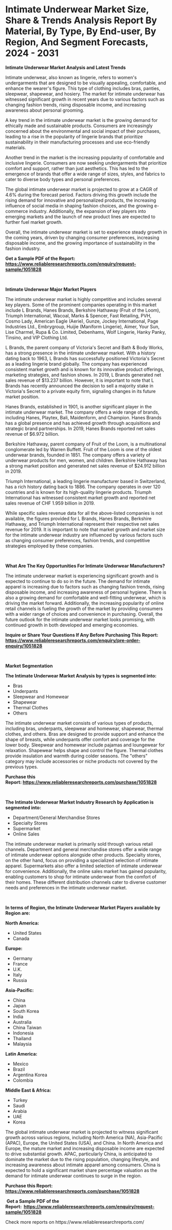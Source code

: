 <p><h1>Intimate Underwear Market Size, Share & Trends Analysis Report By Material, By Type, By End-user, By Region, And Segment Forecasts, 2024 - 2031</h1></p><p><strong>Intimate Underwear Market Analysis and Latest Trends</strong></p>
<p><p>Intimate underwear, also known as lingerie, refers to women's undergarments that are designed to be visually appealing, comfortable, and enhance the wearer's figure. This type of clothing includes bras, panties, sleepwear, shapewear, and hosiery. The market for intimate underwear has witnessed significant growth in recent years due to various factors such as changing fashion trends, rising disposable income, and increasing awareness about personal grooming.</p><p>A key trend in the intimate underwear market is the growing demand for ethically made and sustainable products. Consumers are increasingly concerned about the environmental and social impact of their purchases, leading to a rise in the popularity of lingerie brands that prioritize sustainability in their manufacturing processes and use eco-friendly materials.</p><p>Another trend in the market is the increasing popularity of comfortable and inclusive lingerie. Consumers are now seeking undergarments that prioritize comfort and support, rather than just aesthetics. This has led to the emergence of brands that offer a wide range of sizes, styles, and fabrics to cater to diverse body types and personal preferences.</p><p>The global intimate underwear market is projected to grow at a CAGR of 4.6% during the forecast period. Factors driving this growth include the rising demand for innovative and personalized products, the increasing influence of social media in shaping fashion choices, and the growing e-commerce industry. Additionally, the expansion of key players into emerging markets and the launch of new product lines are expected to further fuel market growth.</p><p>Overall, the intimate underwear market is set to experience steady growth in the coming years, driven by changing consumer preferences, increasing disposable income, and the growing importance of sustainability in the fashion industry.</p></p>
<p><strong>Get a Sample PDF of the Report:&nbsp; <a href="https://www.reliableresearchreports.com/enquiry/request-sample/1051828">https://www.reliableresearchreports.com/enquiry/request-sample/1051828</a></strong></p>
<p>&nbsp;</p>
<p><strong>Intimate Underwear Major Market Players</strong></p>
<p><p>The intimate underwear market is highly competitive and includes several key players. Some of the prominent companies operating in this market include L Brands, Hanes Brands, Berkshire Hathaway (Fruit of the Loom), Triumph International, Wacoal, Marks & Spencer, Fast Retailing, PVH, Cosmo Lady, American Eagle (Aerie), Gunze, Jockey International, Page Industries Ltd., Embrygroup, Huijie (Maniform Lingerie), Aimer, Your Sun, Lise Charmel, Rupa & Co. Limited, Debenhams, Wolf Lingerie, Hanky Panky, Tinsino, and VIP Clothing Ltd.</p><p>L Brands, the parent company of Victoria's Secret and Bath & Body Works, has a strong presence in the intimate underwear market. With a history dating back to 1963, L Brands has successfully positioned Victoria's Secret as a leading lingerie brand globally. The company has experienced consistent market growth and is known for its innovative product offerings, marketing strategies, and fashion shows. In 2019, L Brands generated net sales revenue of $13.237 billion. However, it is important to note that L Brands has recently announced the decision to sell a majority stake in Victoria's Secret to a private equity firm, signaling changes in its future market position.</p><p>Hanes Brands, established in 1901, is another significant player in the intimate underwear market. The company offers a wide range of brands, including Hanes, Playtex, Bali, Maidenform, and Champion. Hanes Brands has a global presence and has achieved growth through acquisitions and strategic brand partnerships. In 2019, Hanes Brands reported net sales revenue of $6.972 billion.</p><p>Berkshire Hathaway, parent company of Fruit of the Loom, is a multinational conglomerate led by Warren Buffett. Fruit of the Loom is one of the oldest underwear brands, founded in 1851. The company offers a variety of underwear products for men, women, and children. Berkshire Hathaway has a strong market position and generated net sales revenue of $24.912 billion in 2019.</p><p>Triumph International, a leading lingerie manufacturer based in Switzerland, has a rich history dating back to 1886. The company operates in over 120 countries and is known for its high-quality lingerie products. Triumph International has witnessed consistent market growth and reported net sales revenue of CHF 1.959 billion in 2019.</p><p>While specific sales revenue data for all the above-listed companies is not available, the figures provided for L Brands, Hanes Brands, Berkshire Hathaway, and Triumph International represent their respective net sales revenue for 2019. It is important to note that market growth and market size for the intimate underwear industry are influenced by various factors such as changing consumer preferences, fashion trends, and competitive strategies employed by these companies.</p></p>
<p>&nbsp;</p>
<p><strong>What Are The Key Opportunities For Intimate Underwear Manufacturers?</strong></p>
<p><p>The intimate underwear market is experiencing significant growth and is expected to continue to do so in the future. The demand for intimate apparel is increasing due to factors such as changing fashion trends, rising disposable income, and increasing awareness of personal hygiene. There is also a growing demand for comfortable and well-fitting underwear, which is driving the market forward. Additionally, the increasing popularity of online retail channels is fueling the growth of the market by providing consumers with a wider range of choices and convenience in purchasing. Overall, the future outlook for the intimate underwear market looks promising, with continued growth in both developed and emerging economies.</p></p>
<p><strong>Inquire or Share Your Questions If Any Before Purchasing This Report: <a href="https://www.reliableresearchreports.com/enquiry/pre-order-enquiry/1051828">https://www.reliableresearchreports.com/enquiry/pre-order-enquiry/1051828</a></strong></p>
<p>&nbsp;</p>
<p><strong>Market Segmentation</strong></p>
<p><strong>The Intimate Underwear Market Analysis by types is segmented into:</strong></p>
<p><ul><li>Bras</li><li>Underpants</li><li>Sleepwear and Homewear</li><li>Shapewear</li><li>Thermal Clothes</li><li>Others</li></ul></p>
<p><p>The intimate underwear market consists of various types of products, including bras, underpants, sleepwear and homewear, shapewear, thermal clothes, and others. Bras are designed to provide support and enhance the shape of breasts, while underpants offer comfort and coverage for the lower body. Sleepwear and homewear include pajamas and loungewear for relaxation. Shapewear helps shape and control the figure. Thermal clothes provide insulation and warmth during colder seasons. The "others" category may include accessories or niche products not covered by the previous types.</p></p>
<p><strong>Purchase this Report:&nbsp;<a href="https://www.reliableresearchreports.com/purchase/1051828">https://www.reliableresearchreports.com/purchase/1051828</a></strong></p>
<p>&nbsp;</p>
<p><strong>The Intimate Underwear Market Industry Research by Application is segmented into:</strong></p>
<p><ul><li>Department/General Merchandise Stores</li><li>Specialty Stores</li><li>Supermarket</li><li>Online Sales</li></ul></p>
<p><p>The intimate underwear market is primarily sold through various retail channels. Department and general merchandise stores offer a wide range of intimate underwear options alongside other products. Specialty stores, on the other hand, focus on providing a specialized selection of intimate apparel. Supermarkets also offer a limited selection of intimate underwear for convenience. Additionally, the online sales market has gained popularity, enabling customers to shop for intimate underwear from the comfort of their homes. These different distribution channels cater to diverse customer needs and preferences in the intimate underwear market.</p></p>
<p>&nbsp;</p>
<p><strong>In terms of Region, the Intimate Underwear Market Players available by Region are:</strong></p>
<p>
    <p> <strong> North America: </strong>
        <ul>
            <li>United States</li>
            <li>Canada</li>
        </ul>
        </p> 
    <p> <strong> Europe: </strong>
        <ul>
            <li>Germany</li>
            <li>France</li>
            <li>U.K.</li>
            <li>Italy</li>
            <li>Russia</li>
        </ul>
        </p> 
    <p> <strong> Asia-Pacific: </strong>
        <ul>
            <li>China</li>
            <li>Japan</li>
            <li>South Korea</li>
            <li>India</li>
            <li>Australia</li>
            <li>China Taiwan</li>
            <li>Indonesia</li>
            <li>Thailand</li>
            <li>Malaysia</li>
        </ul>
        </p> 
    <p> <strong> Latin America: </strong>
        <ul>
            <li>Mexico</li>
            <li>Brazil</li>
            <li>Argentina Korea</li>
            <li>Colombia</li>
        </ul>
        </p> 
    <p> <strong> Middle East & Africa: </strong>
        <ul>
            <li>Turkey</li>
            <li>Saudi</li>
            <li>Arabia</li>
            <li>UAE</li>
            <li>Korea</li>
        </ul>
    </p>
    </p>
<p><p>The global intimate underwear market is projected to witness significant growth across various regions, including North America (NA), Asia-Pacific (APAC), Europe, the United States (USA), and China. In North America and Europe, the mature market and increasing disposable income are expected to drive substantial growth. APAC, particularly China, is anticipated to dominate the market due to the rising population, changing lifestyle, and increasing awareness about intimate apparel among consumers. China is expected to hold a significant market share percentage valuation as the demand for intimate underwear continues to surge in the region.</p></p>
<p><strong>Purchase this Report: <a href="https://www.reliableresearchreports.com/purchase/1051828">https://www.reliableresearchreports.com/purchase/1051828</a></strong></p>
<p>&nbsp;<strong>Get a Sample PDF of the Report:&nbsp;&nbsp;<a href="https://www.reliableresearchreports.com/enquiry/request-sample/1051828">https://www.reliableresearchreports.com/enquiry/request-sample/1051828</a></strong></p>
<p><strong></strong></p>
<p>Check more reports on https://www.reliableresearchreports.com/</p>